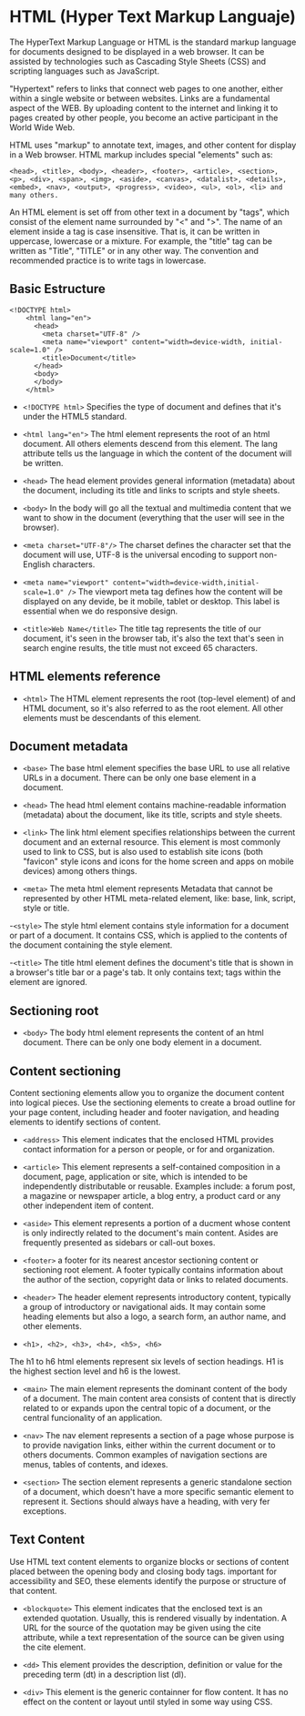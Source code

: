 # HTML (Hyper Text Markup Languaje)

The HyperText Markup Language or HTML is the standard markup language for documents designed to be displayed in a web browser. It can be assisted by technologies such as Cascading Style Sheets (CSS) and scripting languages such as JavaScript.

"Hypertext" refers to links that connect web pages to one another, either within a single website or between websites. Links are a fundamental aspect of the WEB. By uploading content to the internet and linking it to pages created by other people, you become an active participant in the World Wide Web.

HTML uses "markup" to annotate text, images, and other content for display in a Web browser. HTML markup includes special "elements" such as: 

```
<head>, <title>, <body>, <header>, <footer>, <article>, <section>, <p>, <div>, <span>, <img>, <aside>, <canvas>, <datalist>, <details>, <embed>, <nav>, <output>, <progress>, <video>, <ul>, <ol>, <li> and many others.

```

An HTML element is set off from other text in a document by "tags", which consist of the element name surrounded by "<" and ">". The name of an element inside a tag is case insensitive. That is, it can be written in uppercase, lowercase or a mixture. For example, the "title" tag can be written as "Title", "TITLE" or in any other way. The convention and recommended practice is to write tags in lowercase.


## Basic Estructure

```
<!DOCTYPE html>
    <html lang="en">
      <head>
        <meta charset="UTF-8" />
        <meta name="viewport" content="width=device-width, initial-scale=1.0" />
        <title>Document</title>
      </head>
      <body>
      </body>
    </html>

```

- ```<!DOCTYPE html>```
Specifies the type of document and defines that it's under the HTML5 standard.

- ```<html lang="en">```
The html element represents the root of an html document. All others elements descend from this element. The lang attribute tells us the language in which the content of the document will be written.

- ```<head>```
The head element provides general information (metadata) about the document, including its title and links to scripts and style sheets.

- ```<body>```
In the body will go all the textual and multimedia content that we want to show in the document (everything that the user will see in the browser).

- ```<meta charset="UTF-8"/>```
The charset defines the character set that the document will use, UTF-8 is the universal encoding to support non-English characters.

- ```<meta name="viewport" content="width=device-width,initial-scale=1.0" />```
The viewport meta tag defines how the content will be displayed on any devide, be it mobile, tablet or desktop. This label is essential when we do responsive design.

- ```<title>Web Name</title>```
The title tag represents the title of our document, it's seen in the browser tab, it's also the text that's seen in search engine results, the title must not exceed 65 characters.

## HTML elements reference

- ```<html>```
 The HTML element represents the root (top-level element) of and HTML document, so it's also referred to as the root element. All other elements must be descendants of this element.


## Document metadata

- ```<base>```
The base html element specifies the base URL to use all relative URLs in a document. There can be only one base element in a document.

- ```<head>```
The head html element contains machine-readable information (metadata) about the document, like its title, scripts and style sheets.

- ```<link>```
The link html element specifies relationships between the current document and an external resource. This element is most commonly used to link to CSS, but is also used to establish site icons (both "favicon" style icons and icons for the home screen and apps on mobile devices) among others things.

- ```<meta>```
The meta html element represents Metadata that cannot be represented by other HTML meta-related element, like: base, link, script, style or title.

-```<style>```
The style html element contains style information for a document or part of a document. It contains CSS, which is applied to the contents of the document containing the style element.

-```<title>```
The title html element defines the document's title that is shown in a browser's title bar or a page's tab. It only contains text; tags within the element are ignored.


## Sectioning root

- ```<body>```
The body html element represents the content of an html document. There can be only one body element in a document.


## Content sectioning

Content sectioning elements allow you to organize the document content into logical pieces. Use the sectioning elements to create a broad outline for your page content, including header and footer navigation, and heading elements to identify sections of content.


- ```<address>```
This element indicates that the enclosed HTML provides contact information for a person or people, or for and organization.


- ```<article>```
This element represents a self-contained composition in a document, page, application or site, which is intended to be independently distributable or reusable. Examples include: a forum post, a magazine or newspaper article, a blog entry, a product card or any other independent item of content.


- ```<aside>```
This element represents a portion of a ducment whose content is only indirectly related to the document's main content. Asides are frequently presented as sidebars or call-out boxes.


- ```<footer>```
a footer for its nearest ancestor sectioning content or sectioning root element. A footer typically contains information about the author of the section, copyright data or links to related documents.


- ```<header>```
The header element represents introductory content, typically a group of introductory or navigational aids. It may contain some heading elements but also a logo, a search form, an author name, and other elements.


- ```<h1>, <h2>, <h3>, <h4>, <h5>, <h6>```

The h1 to h6 html elements represent six levels of section headings. H1 is the highest section level and h6 is the lowest.


- ```<main>```
The main element represents the dominant content of the body of a document. The main content area consists of content that is directly related to or expands upon the central topic of a document, or the central funcionality of an application.


- ```<nav>```
The nav element represents a section of a page whose purpose is to provide navigation links, either within the current document or to others documents. Common examples of navigation sections are menus, tables of contents, and idexes.


- ```<section>```
The section element represents a generic standalone section of a document, which doesn't have a more specific semantic element to represent it. Sections should always have a heading, with very fer exceptions.


## Text Content

Use HTML text content elements to organize blocks or sections of content placed between the opening body and closing body tags. important for accessibility and SEO, these elements identify the purpose or structure of that content.

- ```<blockquote>```
This element indicates that the enclosed text is an extended quotation. Usually, this is rendered visually by indentation. A URL for the source of the quotation may be given using the cite attribute, while a text representation of the source can be given using the cite element.


- ```<dd>```
This element provides the description, definition or value for the preceding term (dt) in a description list (dl).


- ```<div>```
This element is the generic containner for flow content. It has no effect on the content or layout until styled in some way using CSS.